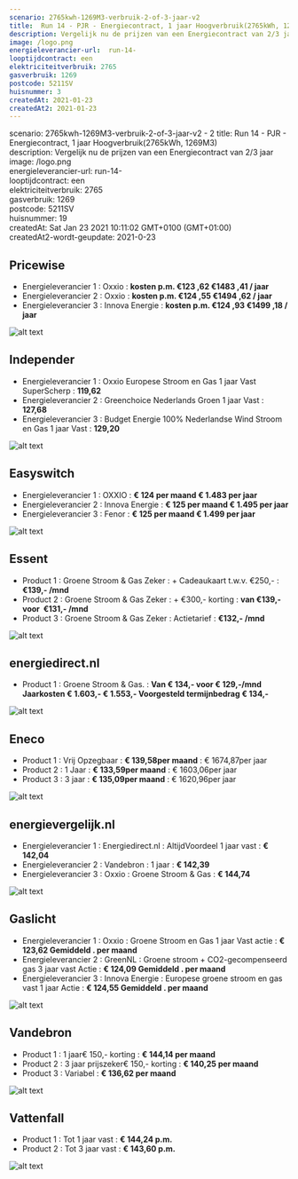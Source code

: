 ```yaml
---
scenario: 2765kwh-1269M3-verbruik-2-of-3-jaar-v2  
title:  Run 14 - PJR - Energiecontract, 1 jaar Hoogverbruik(2765kWh, 1269M3)   - SAVE
description: Vergelijk nu de prijzen van een Energiecontract van 2/3 jaar  
image: /logo.png  
energieleverancier-url:  run-14-  
looptijdcontract: een  
elektriciteitverbruik: 2765  
gasverbruik: 1269  
postcode: 5211SV  
huisnummer: 3  
createdAt: 2021-01-23
createdAt2: 2021-01-23  
---
```

scenario: 2765kwh-1269M3-verbruik-2-of-3-jaar-v2  - 2
title:  Run 14 - PJR - Energiecontract, 1 jaar Hoogverbruik(2765kWh, 1269M3)  
description: Vergelijk nu de prijzen van een Energiecontract van 2/3 jaar  
image: /logo.png  
energieleverancier-url:  run-14-  
looptijdcontract: een  
elektriciteitverbruik: 2765  
gasverbruik: 1269  
postcode: 5211SV  
huisnummer: 19  
createdAt: Sat Jan 23 2021 10:11:02 GMT+0100 (GMT+01:00)  
createdAt2-wordt-geupdate: 2021-0-23  

## Pricewise    
    
- Energieleverancier 1 :  Oxxio  :  **kosten p.m. €123 ,62 €1483 ,41 / jaar**  
- Energieleverancier 2 :  Oxxio :  **kosten p.m. €124 ,55 €1494 ,62 / jaar**  
- Energieleverancier 3 :  Innova Energie :  **kosten p.m. €124 ,93 €1499 ,18 / jaar** 
 
![alt text](/img/el/pricewise-2765kwh-1269M3-verbruik-2-of-3-jaar-v2-week3.png "Vergelijk energietarieven Pricewise")
## Independer    
  
- Energieleverancier 1 :  Oxxio Europese Stroom en Gas 1 jaar Vast SuperScherp  :  **119,62**  
- Energieleverancier 2 :  Greenchoice Nederlands Groen 1 jaar Vast :  **127,68**  
- Energieleverancier 3 :  Budget Energie 100% Nederlandse Wind Stroom en Gas 1 jaar Vast :  **129,20**  

 
![alt text](/img/el/independer-2765kwh-1269M3-verbruik-2-of-3-jaar-v2-week3.png "Vergelijk energietarieven Independer")
## Easyswitch    
 
- Energieleverancier 1 :  OXXIO  : **€ 124 per maand € 1.483 per jaar**   
- Energieleverancier 2 :  Innova Energie : **€ 125 per maand € 1.495 per jaar**  
- Energieleverancier 3 :  Fenor :  **€ 125 per maand € 1.499 per jaar**   
 
![alt text](/img/el/easyswitch-2765kwh-1269M3-verbruik-2-of-3-jaar-v2-week3.png "Vergelijk energietarieven Easyswitch")
## Essent    
  
- Product 1 :  Groene Stroom & Gas Zeker  : + Cadeaukaart t.w.v. €250,-  : **€139,- /mnd**  
- Product 2 :  Groene Stroom & Gas Zeker : + €300,- korting  : **van €139,- voor  €131,- /mnd**  
- Product 3 :  Groene Stroom & Gas Zeker :  Actietarief  : **€132,- /mnd**  
 

![alt text](/img/el/essent-2765kwh-1269M3-verbruik-2-of-3-jaar-v2-week3.png "Vergelijk energietarieven Essent")
## energiedirect.nl    

- Product 1 :  Groene Stroom & Gas.  : **Van € 134,- voor € 129,-/mnd Jaarkosten € 1.603,- € 1.553,- Voorgesteld termijnbedrag € 134,-**  
 
![alt text](/img/el/energiedirect-2765kwh-1269M3-verbruik-2-of-3-jaar-v2-week3.png "Vergelijk energietarieven energiedirect.nl")
## Eneco    
   
- Product 1 :  Vrij Opzegbaar  : **€ 139,58per maand**  : € 1674,87per jaar  
- Product 2 :  1 Jaar : **€ 133,59per maand**  : € 1603,06per jaar  
- Product 3 :  3 jaar :  **€ 135,09per maand**  : € 1620,96per jaar  
 
![alt text](/img/el/eneco-2765kwh-1269M3-verbruik-2-of-3-jaar-v2-week3.png "Vergelijk energietarieven Eneco")
## energievergelijk.nl    
   
- Energieleverancier 1 :  Energiedirect.nl  : AltijdVoordeel 1 jaar vast   : **€ 142,04**  
- Energieleverancier 2 :  Vandebron : 1 jaar   : **€ 142,39**  
- Energieleverancier 3 :  Oxxio :  Groene Stroom & Gas   : **€ 144,74**  
 
![alt text](/img/el/energievergelijk-2765kwh-1269M3-verbruik-2-of-3-jaar-v2-week3.png "Vergelijk energietarieven energievergelijk.nl")
## Gaslicht    
  
- Energieleverancier 1 : Oxxio : Groene Stroom en Gas 1 jaar Vast actie : **€ 123,62 Gemiddeld . per maand**   
- Energieleverancier 2 : GreenNL : Groene stroom + CO2-gecompenseerd gas 3 jaar vast Actie : **€ 124,09 Gemiddeld . per maand**   
- Energieleverancier 3 : Innova Energie : Europese groene stroom en gas vast 1 jaar Actie : **€ 124,55 Gemiddeld . per maand**  

![alt text](/img/el/gaslicht-2765kwh-1269M3-verbruik-2-of-3-jaar-v2-week3.png "Vergelijk energietarieven gaslicht")
## Vandebron    

- Product 1 :  1 jaar€ 150,- korting  :  **€ 144,14 per maand**   
- Product 2 :  3 jaar prijszeker€ 150,- korting :  **€ 140,25 per maand**  
- Product 3 :  Variabel :  **€ 136,62 per maand**   
 
![alt text](/img/el/vandebron-2765kwh-1269M3-verbruik-2-of-3-jaar-v2-week3.png "Vergelijk energietarieven VandeBron")
## Vattenfall    
  
- Product 1 :  Tot 1 jaar vast  : **€ 144,24 p.m.**   
- Product 2 :  Tot 3 jaar vast : **€ 143,60 p.m.**  

![alt text](/img/el/vattenfall-2765kwh-1269M3-verbruik-2-of-3-jaar-v2-week3.png "Vergelijk energietarieven Vattenfall")
